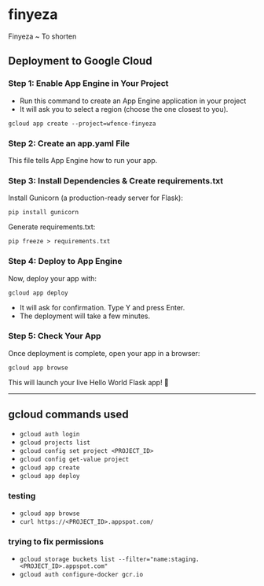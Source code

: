 # finyeza
Finyeza ~ To shorten

## Deployment to Google Cloud

### Step 1: Enable App Engine in Your Project

- Run this command to create an App Engine application in your project
- It will ask you to select a region (choose the one closest to you).

`gcloud app create --project=wfence-finyeza`

### Step 2: Create an app.yaml File
This file tells App Engine how to run your app.

### Step 3: Install Dependencies & Create requirements.txt
Install Gunicorn (a production-ready server for Flask):

`pip install gunicorn`

Generate requirements.txt:

`pip freeze > requirements.txt`

### Step 4: Deploy to App Engine
Now, deploy your app with:

`gcloud app deploy`

- It will ask for confirmation. Type Y and press Enter.
- The deployment will take a few minutes.

### Step 5: Check Your App
Once deployment is complete, open your app in a browser:

`gcloud app browse`

This will launch your live Hello World Flask app! 🎉

---

## gcloud commands used

- `gcloud auth login`
- `gcloud projects list`
- `gcloud config set project <PROJECT_ID>`
- `gcloud config get-value project`
- `gcloud app create`
- `gcloud app deploy`

### testing
- `gcloud app browse`
- `curl https://<PROJECT_ID>.appspot.com/`


### trying to fix permissions
- `gcloud storage buckets list --filter="name:staging.<PROJECT_ID>.appspot.com"`
- `gcloud auth configure-docker gcr.io`


